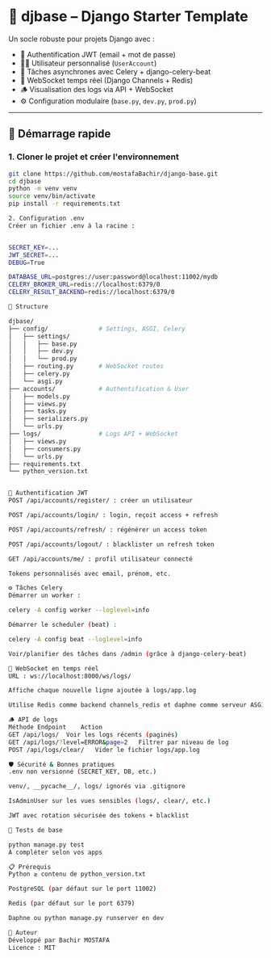 # 🧱 djbase – Django Starter Template

Un socle robuste pour projets Django avec :

- 🔐 Authentification JWT (email + mot de passe)
- 🧑‍💼 Utilisateur personnalisé (`UserAccount`)
- 🧵 Tâches asynchrones avec Celery + django-celery-beat
- 📡 WebSocket temps réel (Django Channels + Redis)
- 🪵 Visualisation des logs via API + WebSocket
- ⚙️ Configuration modulaire (`base.py`, `dev.py`, `prod.py`)

---

## 🚀 Démarrage rapide

### 1. Cloner le projet et créer l'environnement

```bash
git clone https://github.com/mostafaBachir/django-base.git
cd djbase
python -m venv venv
source venv/bin/activate
pip install -r requirements.txt

2. Configuration .env
Créer un fichier .env à la racine :


SECRET_KEY=...
JWT_SECRET=...
DEBUG=True

DATABASE_URL=postgres://user:password@localhost:11002/mydb
CELERY_BROKER_URL=redis://localhost:6379/0
CELERY_RESULT_BACKEND=redis://localhost:6379/0

🧩 Structure

djbase/
├── config/              # Settings, ASGI, Celery
│   ├── settings/
│   │   ├── base.py
│   │   ├── dev.py
│   │   └── prod.py
│   ├── routing.py       # WebSocket routes
│   ├── celery.py
│   └── asgi.py
├── accounts/            # Authentification & User
│   ├── models.py
│   ├── views.py
│   ├── tasks.py
│   ├── serializers.py
│   └── urls.py
├── logs/                # Logs API + WebSocket
│   ├── views.py
│   ├── consumers.py
│   └── urls.py
├── requirements.txt
└── python_version.txt


🧠 Authentification JWT
POST /api/accounts/register/ : créer un utilisateur

POST /api/accounts/login/ : login, reçoit access + refresh

POST /api/accounts/refresh/ : régénérer un access token

POST /api/accounts/logout/ : blacklister un refresh token

GET /api/accounts/me/ : profil utilisateur connecté

Tokens personnalisés avec email, prénom, etc.

⚙️ Tâches Celery
Démarrer un worker :

celery -A config worker --loglevel=info

Démarrer le scheduler (beat) :

celery -A config beat --loglevel=info

Voir/planifier des tâches dans /admin (grâce à django-celery-beat)

📡 WebSocket en temps réel
URL : ws://localhost:8000/ws/logs/

Affiche chaque nouvelle ligne ajoutée à logs/app.log

Utilise Redis comme backend channels_redis et daphne comme serveur ASGI

🪵 API de logs
Méthode	Endpoint	Action
GET	/api/logs/	Voir les logs récents (paginés)
GET	/api/logs/?level=ERROR&page=2	Filtrer par niveau de log
POST /api/logs/clear/	Vider le fichier logs/app.log

🛡️ Sécurité & Bonnes pratiques
.env non versionné (SECRET_KEY, DB, etc.)

venv/, __pycache__/, logs/ ignorés via .gitignore

IsAdminUser sur les vues sensibles (logs/, clear/, etc.)

JWT avec rotation sécurisée des tokens + blacklist

🧪 Tests de base

python manage.py test
À compléter selon vos apps

📋 Prérequis
Python ≥ contenu de python_version.txt

PostgreSQL (par défaut sur le port 11002)

Redis (par défaut sur le port 6379)

Daphne ou python manage.py runserver en dev

👤 Auteur
Développé par Bachir MOSTAFA
Licence : MIT

